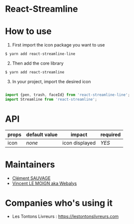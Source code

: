 # React-Streamline

# How to use

1. First import the icon package you want to use 

```bash
$ yarn add react-streamline-line
```

2. Then add the core library 
```bash
$ yarn add react-streamline
```

3. In your project, import the desired icon

```js

import {pen, trash, faceId} from 'react-streamline-line';
import Streamline from 'react-streamline';

```



# API

| props | default value | impact | required |
| ----- | ------------- | ------ | -------- |
| icon  | _none_ | icon displayed  | *YES* |

# Maintainers

 - [Clément SAUVAGE](https://twitter.com/clementsauvage) 
 - [Vincent LE MOIGN aka Webalys](https://twitter.com/webalys)

# Companies who's using it 

- Les Tontons Livreurs : https://lestontonslivreurs.com
